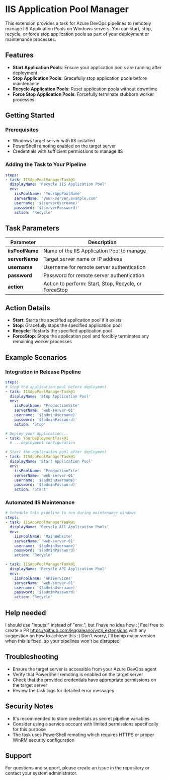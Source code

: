 # IIS Application Pool Manager

This extension provides a task for Azure DevOps pipelines to remotely manage IIS Application Pools on Windows servers. You can start, stop, recycle, or force stop application pools as part of your deployment or maintenance processes.

## Features

- **Start Application Pools**: Ensure your application pools are running after deployment
- **Stop Application Pools**: Gracefully stop application pools before maintenance
- **Recycle Application Pools**: Reset application pools without downtime
- **Force Stop Application Pools**: Forcefully terminate stubborn worker processes

## Getting Started

### Prerequisites

- Windows target server with IIS installed
- PowerShell remoting enabled on the target server
- Credentials with sufficient permissions to manage IIS

### Adding the Task to Your Pipeline

```yaml
steps:
- task: IISAppPoolManagerTask@1
  displayName: 'Recycle IIS Application Pool'
  env:
    iisPoolName: 'YourAppPoolName'
    serverName: 'your-server.example.com'
    username: '$(serverUsername)'
    password: '$(serverPassword)'
    action: 'Recycle'
```

## Task Parameters

| Parameter | Description |
|-----------|-------------|
| **iisPoolName** | Name of the IIS Application Pool to manage |
| **serverName** | Target server name or IP address |
| **username** | Username for remote server authentication |
| **password** | Password for remote server authentication |
| **action** | Action to perform: Start, Stop, Recycle, or ForceStop |

## Action Details

- **Start**: Starts the specified application pool if it exists
- **Stop**: Gracefully stops the specified application pool
- **Recycle**: Restarts the specified application pool
- **ForceStop**: Stops the application pool and forcibly terminates any remaining worker processes

## Example Scenarios

### Integration in Release Pipeline

```yaml
steps:
# Stop the application pool before deployment
- task: IISAppPoolManagerTask@1
  displayName: 'Stop Application Pool'
  env:
    iisPoolName: 'ProductionSite'
    serverName: 'web-server-01'
    username: '$(adminUsername)'
    password: '$(adminPassword)'
    action: 'Stop'

# Deploy your application...
- task: YourDeploymentTask@1
  # ...deployment configuration

# Start the application pool after deployment
- task: IISAppPoolManagerTask@1
  displayName: 'Start Application Pool'
  env:
    iisPoolName: 'ProductionSite'
    serverName: 'web-server-01'
    username: '$(adminUsername)'
    password: '$(adminPassword)'
    action: 'Start'
```

### Automated IIS Maintenance

```yaml
# Schedule this pipeline to run during maintenance windows
steps:
- task: IISAppPoolManagerTask@1
  displayName: 'Recycle All Application Pools'
  env:
    iisPoolName: 'MainWebsite'
    serverName: 'web-server-01'
    username: '$(adminUsername)'
    password: '$(adminPassword)'
    action: 'Recycle'

- task: IISAppPoolManagerTask@1
  displayName: 'Recycle API Application Pool'
  env:
    iisPoolName: 'APIServices'
    serverName: 'web-server-01'
    username: '$(adminUsername)'
    password: '$(adminPassword)'
    action: 'Recycle'
```

## Help needed

I should use "inputs:" instead of "env:", but I'have no idea how :( Feel free to create a PR https://github.com/leagaleano/vsts_extensions with any suggestion on how to achieve this :)
Don't worry, I'll bump major version when this is fixed, so your pipelines won't be disrupted

## Troubleshooting

- Ensure the target server is accessible from your Azure DevOps agent
- Verify that PowerShell remoting is enabled on the target server
- Check that the provided credentials have appropriate permissions on the target server
- Review the task logs for detailed error messages

## Security Notes

- It's recommended to store credentials as secret pipeline variables
- Consider using a service account with limited permissions specifically for this purpose
- The task uses PowerShell remoting which requires HTTPS or proper WinRM security configuration

## Support

For questions and support, please create an issue in the repository or contact your system administrator.
